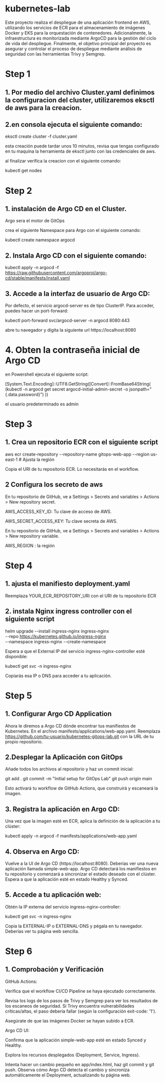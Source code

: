 # kubernetes-lab
Este proyecto realiza el despliegue de una aplicación frontend en AWS, utilizando los servicios de ECR para el almacenamiento de imágenes Docker y EKS para la orquestación de contenedores. Adicionalmente, la infraestructura es monitorizada mediante ArgoCD para la gestión del ciclo de vida del despliegue. Finalmente, el objetivo principal del proyecto es asegurar y controlar el proceso de despliegue mediante análisis de seguridad con las herramientas Trivy y Semgrep.

# Step 1

## 1. Por medio del archivo Cluster.yaml definimos la configuracion del cluster, utilizaremos eksctl de aws para la creacion.


## 2.en consola ejecuta el siguiente comando:

eksctl create cluster -f cluster.yaml

esta creación puede tardar unos 10 minutos, revisa que tengas configurado en tu maquina la herramienta de eksctl junto con las credenciales de aws.

al finalizar verifica la creacion con el siguiente comando:

kubectl get nodes

# Step 2

## 1. instalación de Argo CD en el Cluster.

Argo sera el motor de GitOps

crea el siguiente Namespace para Argo con el siguiente comando:

kubectl create namespace argocd

## 2. Instala Argo CD con el siguiente comando:

kubectl apply -n argocd -f https://raw.githubusercontent.com/argoproj/argo-cd/stable/manifests/install.yaml

## 3. Accede a la interfaz de usuario de Argo CD:
Por defecto, el servicio argocd-server es de tipo ClusterIP. Para acceder, puedes hacer un port-forward:

kubectl port-forward svc/argocd-server -n argocd 8080:443

abre tu navegador y digita la siguiente url  https://localhost:8080

# 4. Obten la contraseña inicial de Argo CD

en Powershell ejecuta el siguiente script:

[System.Text.Encoding]::UTF8.GetString([Convert]::FromBase64String(
(kubectl -n argocd get secret argocd-initial-admin-secret -o jsonpath="{.data.password}")
))

el usuario predeterminado es admin

# Step 3

## 1. Crea un repositorio ECR con el siguiente script

aws ecr create-repository --repository-name gitops-web-app --region us-east-1 # Ajusta la región

Copia el URI de tu repositorio ECR. Lo necesitarás en el workflow.

## 2 Configura los secreto de aws 
En tu repositorio de GitHub, ve a Settings > Secrets and variables > Actions > New repository secret.

AWS_ACCESS_KEY_ID: Tu clave de acceso de AWS.

AWS_SECRET_ACCESS_KEY: Tu clave secreta de AWS.

En tu repositorio de GitHub, ve a Settings > Secrets and variables > Actions > New repository variable.

AWS_REGION : la región

# Step 4

## 1. ajusta el manifiesto deployment.yaml

Reemplaza YOUR_ECR_REPOSITORY_URI con el URI de tu repositorio ECR

## 2. instala Nginx ingress controller con el siguiente script

helm upgrade --install ingress-nginx ingress-nginx \
  --repo https://kubernetes.github.io/ingress-nginx \
  --namespace ingress-nginx --create-namespace

Espera a que el External IP del servicio ingress-nginx-controller esté disponible:

kubectl get svc -n ingress-nginx

Copiarás esa IP o DNS para acceder a tu aplicación.

# Step 5

## 1. Configurar Argo CD Application
Ahora le diremos a Argo CD dónde encontrar tus manifiestos de Kubernetes.
En el archivo manifests/applications/web-app.yaml.  Reemplaza https://github.com/tu-usuario/kubernetes-gitops-lab.git con la URL de tu propio repositorio.

## 2.Desplegar la Aplicación con GitOps
Añade todos los archivos al repositorio y haz un commit inicial:

git add .
git commit -m "Initial setup for GitOps Lab"
git push origin main

Esto activará tu workflow de GitHub Actions, que construirá y escaneará la imagen.

## 3. Registra la aplicación en Argo CD:
Una vez que la imagen esté en ECR, aplica la definición de la aplicación a tu clúster:

kubectl apply -n argocd -f manifests/applications/web-app.yaml

## 4. Observa en Argo CD:
Vuelve a la UI de Argo CD (https://localhost:8080). Deberías ver una nueva aplicación llamada simple-web-app. Argo CD detectará los manifiestos en tu repositorio y comenzará a sincronizar el estado deseado con el clúster. Espera a que la aplicación esté en estado Healthy y Synced.

## 5. Accede a tu aplicación web:
Obtén la IP externa del servicio ingress-nginx-controller:

kubectl get svc -n ingress-nginx

Copia la EXTERNAL-IP o EXTERNAL-DNS y pégala en tu navegador. Deberías ver tu página web sencilla.

# Step 6

## 1. Comprobación y Verificación

GitHub Actions:

Verifica que el workflow CI/CD Pipeline se haya ejecutado correctamente.

Revisa los logs de los pasos de Trivy y Semgrep para ver los resultados de los escaneos de seguridad. Si Trivy encuentra vulnerabilidades críticas/altas, el paso debería fallar (según la configuración exit-code: '1').

Asegúrate de que las imágenes Docker se hayan subido a ECR.

Argo CD UI:

Confirma que la aplicación simple-web-app esté en estado Synced y Healthy.

Explora los recursos desplegados (Deployment, Service, Ingress).

Intenta hacer un cambio pequeño en app/index.html, haz git commit y git push. Observa cómo Argo CD detecta el cambio y sincroniza automáticamente el Deployment, actualizando tu página web.

